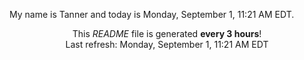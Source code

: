 My name is Tanner and today is Monday, September 1, 11:21 AM EDT.

<p align="center">This <i>README</i> file is generated <b>every 3 hours</b>!</br>Last refresh: Monday, September 1, 11:21 AM EDT<br /></p>
